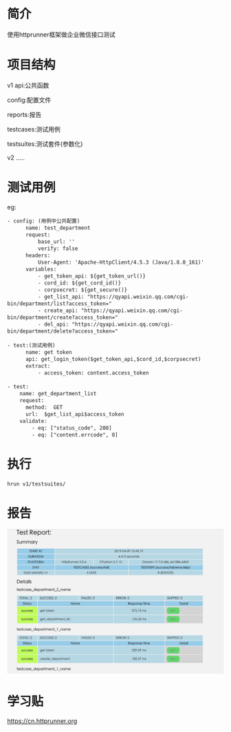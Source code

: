# 简介
使用httprunner框架做企业微信接口测试


# 项目结构

v1
  api:公共函数
  
  config:配置文件
  
  reports:报告
  
  testcases:测试用例
  
  testsuites:测试套件(参数化)
   
   
v2
  .....
  

# 测试用例

eg:
```angularjs
- config: (用例中公共配置)
      name: test_department
      request:
          base_url: ''
          verify: false
      headers:
          User-Agent: 'Apache-HttpClient/4.5.3 (Java/1.8.0_161)'
      variables:
          - get_token_api: ${get_token_url()}
          - cord_id: ${get_cord_id()}
          - corpsecret: ${get_secure()}
          - get_list_api: "https://qyapi.weixin.qq.com/cgi-bin/department/list?access_token="
          - create_api: "https://qyapi.weixin.qq.com/cgi-bin/department/create?access_token="
          - del_api: "https://qyapi.weixin.qq.com/cgi-bin/department/delete?access_token="

- test:(测试用例)
      name: get token
      api: get_login_token($get_token_api,$cord_id,$corpsecret)
      extract:
          - access_token: content.access_token

- test:
    name: get_department_list
    request:
      method:  GET
      url:  $get_list_api$access_token
    validate:
        - eq: ["status_code", 200]
        - eq: ["content.errcode", 0]
```  
  
  
# 执行
```
hrun v1/testsuites/
```

# 报告
![image](report.png)


# 学习贴

https://cn.httprunner.org 